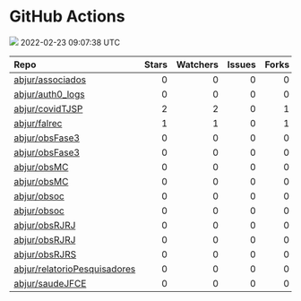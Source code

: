 GitHub Actions
================

![](https://github.com/abjur/abjStatus/workflows/Render%20Status/badge.svg)
2022-02-23 09:07:38 UTC

| Repo                                                                            |  Stars|  Watchers|  Issues|  Forks| Status                                                                                                                                                          | Commit                                                                                                                                                                          |
|:--------------------------------------------------------------------------------|------:|---------:|-------:|------:|:----------------------------------------------------------------------------------------------------------------------------------------------------------------|:--------------------------------------------------------------------------------------------------------------------------------------------------------------------------------|
| [abjur/associados](https://github.com/abjur/associados)                         |      0|         0|       0|      0| [![](https://github.com/abjur/associados/workflows/deploy/badge.svg)](https://github.com/abjur/associados/actions/runs/1778412191)                              | <a href="https://github.com/abjur/associados/commit/7a93c265481dc136c0a9bd0f2c9efe84f5c31606" title="Update update-app.yaml">7a93c2</a>                                         |
| [abjur/auth0\_logs](https://github.com/abjur/auth0_logs)                        |      0|         0|       0|      0| [![](https://github.com/abjur/auth0_logs/workflows/update/badge.svg)](https://github.com/abjur/auth0_logs/actions/runs/1885044444)                              | <a href="https://github.com/abjur/auth0_logs/commit/0796baf6229d7183aeec7b0dcf920ff2c67ad375" title="Update data">0796ba</a>                                                    |
| [abjur/covidTJSP](https://github.com/abjur/covidTJSP)                           |      2|         2|       0|      1| [![](https://github.com/abjur/covidTJSP/workflows/update-data/badge.svg)](https://github.com/abjur/covidTJSP/actions/runs/1885677616)                           | <a href="https://github.com/abjur/covidTJSP/commit/1ea6269d2268334f43dc2cfa0539e37e8b4245af" title="Update data">1ea626</a>                                                     |
| [abjur/falrec](https://github.com/abjur/falrec)                                 |      1|         1|       0|      1| [![](https://github.com/abjur/falrec/workflows/update-data/badge.svg)](https://github.com/abjur/falrec/actions/runs/1871066665)                                 | <a href="https://github.com/abjur/falrec/commit/27876844c39bf4a93571d5e237e9906638670ebe" title="Update data">278768</a>                                                        |
| [abjur/obsFase3](https://github.com/abjur/obsFase3)                             |      0|         0|       0|      0| [![](https://github.com/abjur/obsFase3/workflows/deploy/badge.svg)](https://github.com/abjur/obsFase3/actions/runs/1883264423)                                  | <a href="https://github.com/abjur/obsFase3/commit/222bd26a2bfc8a1660440e4c35c19f8f535c6753" title="alteração texto sobre decretação e avaliação">222bd2</a>                     |
| [abjur/obsFase3](https://github.com/abjur/obsFase3)                             |      0|         0|       0|      0| [![](https://github.com/abjur/obsFase3/workflows/update-data/badge.svg)](https://github.com/abjur/obsFase3/actions/runs/1870828215)                             | <a href="https://github.com/abjur/obsFase3/commit/045d8a1a06e207a9183da7cde46126878ea89825" title="tempos e diagrama">045d8a</a>                                                |
| [abjur/obsMC](https://github.com/abjur/obsMC)                                   |      0|         0|       0|      0| [![](https://github.com/abjur/obsMC/workflows/deploy/badge.svg)](https://github.com/abjur/obsMC/actions/runs/1877515037)                                        | <a href="https://github.com/abjur/obsMC/commit/fb5478f6190cbcb37492e194173829dbd0a042ca" title="erro instalando bibliotecas">fb5478</a>                                         |
| [abjur/obsMC](https://github.com/abjur/obsMC)                                   |      0|         0|       0|      0| [![](https://github.com/abjur/obsMC/workflows/update-data/badge.svg)](https://github.com/abjur/obsMC/actions/runs/1778904247)                                   | <a href="https://github.com/abjur/obsMC/commit/967a423586b91f1d57e887aed3f2a39871feb370" title="não precisamos fazer o update-data funcionar agora">967a42</a>                  |
| [abjur/obsoc](https://github.com/abjur/obsoc)                                   |      0|         0|       0|      0| [![](https://github.com/abjur/obsoc/workflows/deploy/badge.svg)](https://github.com/abjur/obsoc/actions/runs/1778801334)                                        | <a href="https://github.com/abjur/obsoc/commit/6efcc9635b62e889c4b679ebcbc32c745922dbcd" title="Update update-data.yaml">6efcc9</a>                                             |
| [abjur/obsoc](https://github.com/abjur/obsoc)                                   |      0|         0|       0|      0| [![](https://github.com/abjur/obsoc/workflows/update-data/badge.svg)](https://github.com/abjur/obsoc/actions/runs/1778804459)                                   | <a href="https://github.com/abjur/obsoc/commit/6efcc9635b62e889c4b679ebcbc32c745922dbcd" title="Update update-data.yaml">6efcc9</a>                                             |
| [abjur/obsRJRJ](https://github.com/abjur/obsRJRJ)                               |      0|         0|       0|      0| [![](https://github.com/abjur/obsRJRJ/workflows/deploy/badge.svg)](https://github.com/abjur/obsRJRJ/actions/runs/1883935250)                                    | <a href="https://github.com/abjur/obsRJRJ/commit/95688833fd223c5f0dc4796c1d953395a473871e" title="codigo da complementacao dos dados">956888</a>                                |
| [abjur/obsRJRJ](https://github.com/abjur/obsRJRJ)                               |      0|         0|       0|      0| [![](https://github.com/abjur/obsRJRJ/workflows/update-data/badge.svg)](https://github.com/abjur/obsRJRJ/actions/runs/1779159302)                               | <a href="https://github.com/abjur/obsRJRJ/commit/137aa0a857aa44233e5d29d76a355a207eaf30a7" title="Update update-data.yaml">137aa0</a>                                           |
| [abjur/obsRJRS](https://github.com/abjur/obsRJRS)                               |      0|         0|       0|      0| [![](https://github.com/abjur/obsRJRS/workflows/deploy/badge.svg)](https://github.com/abjur/obsRJRS/actions/runs/1831313776)                                    | <a href="https://github.com/abjur/obsRJRS/commit/de577944952f2b64bc58021d073c201077602e1b" title="tirar o captcha">de5779</a>                                                   |
| [abjur/relatorioPesquisadores](https://github.com/abjur/relatorioPesquisadores) |      0|         0|       0|      0| [![](https://github.com/abjur/relatorioPesquisadores/workflows/update-data/badge.svg)](https://github.com/abjur/relatorioPesquisadores/actions/runs/1874919850) | <a href="https://github.com/abjur/relatorioPesquisadores/commit/3138307768cebb88623727f3a5e43af0e6da140f" title="Update data">313830</a>                                        |
| [abjur/saudeJFCE](https://github.com/abjur/saudeJFCE)                           |      0|         0|       0|      0| [![](https://github.com/abjur/saudeJFCE/workflows/deploy/badge.svg)](https://github.com/abjur/saudeJFCE/actions/runs/1878378752)                                | <a href="https://github.com/abjur/saudeJFCE/commit/2f27cb5f72989407d88964a08346a38e547b2948" title="correção de algumas variáveis + inicio dos gráficos para o dash">2f27cb</a> |
